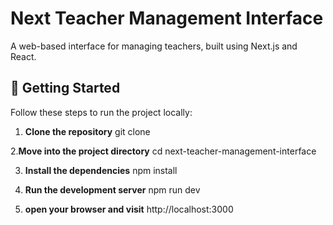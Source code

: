 # Next Teacher Management Interface

A web-based interface for managing teachers, built using Next.js and React.

## 🚀 Getting Started

Follow these steps to run the project locally:

1. **Clone the repository**
   git clone <repository-link>

2.**Move into the project directory**
cd next-teacher-management-interface

3. **Install the dependencies**
npm install

4. **Run the development server**
npm run dev

5. **open your browser and visit**
http://localhost:3000

